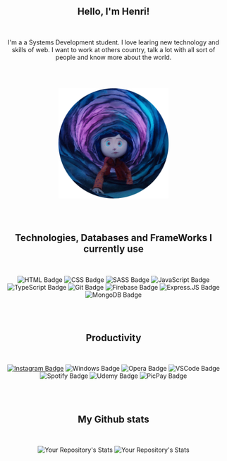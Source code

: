 <h2 align="center">Hello, I'm Henri!</h2>
<br>
<p align="center">I'm a a Systems Development student. I love learing new technology and skills of web. I want to work at others country,
talk a lot with all sort of people and know more about the world.</p>

<br><br>

<p align="center">
  <img src="./coraline.png" alt="coraline" align="center" width="250" height="250" />
</p>

<br><br>

<h2 align="center">Technologies, Databases and FrameWorks I currently use</h2>
<br>

<div align="center">
    
![HTML Badge](https://img.shields.io/badge/HTML5-E34F26?style=for-the-badge&logo=html5&logoColor=white)
![CSS Badge](https://img.shields.io/badge/CSS3-1572B6?style=for-the-badge&logo=css3&logoColor=white)
![SASS Badge](https://img.shields.io/badge/Sass-CC6699?style=for-the-badge&logo=sass&logoColor=white)
![JavaScript Badge](https://img.shields.io/badge/JavaScript-323330?style=for-the-badge&logo=javascript&logoColor=F7DF1E)
![TypeScript Badge](https://img.shields.io/badge/TypeScript-007ACC?style=for-the-badge&logo=typescript&logoColor=white)
![Git Badge](https://img.shields.io/badge/Git-F05032?style=for-the-badge&logo=git&logoColor=white)
![Firebase Badge](https://img.shields.io/badge/firebase-ffca28?style=for-the-badge&logo=firebase&logoColor=black)
![Express.JS Badge](https://img.shields.io/badge/Express.js-000000?style=for-the-badge&logo=express&logoColor=white)
![MongoDB Badge](https://img.shields.io/badge/MongoDB-4EA94B?style=for-the-badge&logo=mongodb&logoColor=white)
</div>

<br><br>

<h2 align="center">Productivity</h2>
<br>

<div align="center">
    
[![Instagram Badge](https://img.shields.io/badge/Instagram-E4405F?style=for-the-badge&logo=instagram&logoColor=white)](https://instagram.com/henriii.l)
![Windows Badge](https://img.shields.io/badge/Windows-0078D6?style=for-the-badge&logo=windows&logoColor=white)
![Opera Badge](https://img.shields.io/badge/Opera-FF1B2D?style=for-the-badge&logo=Opera&logoColor=white)
![VSCode Badge](https://img.shields.io/badge/Visual_Studio_Code-0078D4?style=for-the-badge&logo=visual%20studio%20code&logoColor=white)
![Spotify Badge](https://img.shields.io/badge/Spotify-1ED760?&style=for-the-badge&logo=spotify&logoColor=white)
![Udemy Badge](https://img.shields.io/badge/Udemy-EC5252?style=for-the-badge&logo=Udemy&logoColor=white)
![PicPay Badge](https://img.shields.io/badge/picpay-21C25E?style=for-the-badge&logo=picpay&logoColor=white)

</div>


<br><br>

<h2 align="center">My Github stats</h2>
<br>

<div align="center">
    
![Your Repository's Stats](https://github-readme-stats.vercel.app/api?username=henrilima&show_icons=true&theme=shades-of-purple&hide=prs)
![Your Repository's Stats](https://github-readme-stats.vercel.app/api/top-langs/?username=henrilima&layout=compact&theme=shades-of-purple)

</div>

